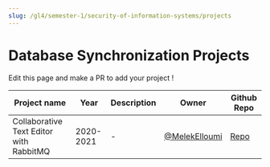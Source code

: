 ```yaml
---
slug: /gl4/semester-1/security-of-information-systems/projects
---
```


# Database Synchronization Projects

Edit this page and make a PR to add your project !

| Project name | Year | Description | Owner | Github Repo                                                        
| --- | --- | --- | ---|--------------------------------------------------------------------|
| Collaborative Text Editor with RabbitMQ | 2020-2021 | - | [@MelekElloumi](https://github.com/MelekElloumi) | [Repo](https://github.com/MelekElloumi/Collaborative-Text-Editor)  
